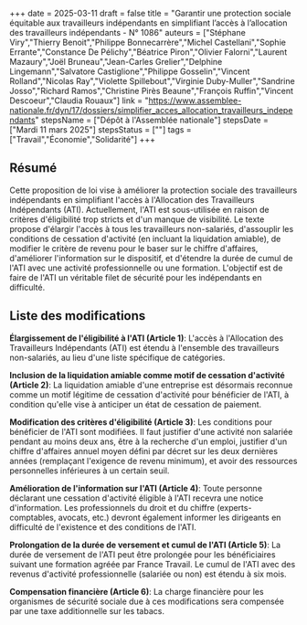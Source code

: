 +++
date = 2025-03-11
draft = false
title = "Garantir une protection sociale équitable aux travailleurs indépendants en simplifiant l’accès à l’allocation des travailleurs indépendants - N° 1086"
auteurs = ["Stéphane Viry","Thierry Benoit","Philippe Bonnecarrère","Michel Castellani","Sophie Errante","Constance De Pélichy","Béatrice Piron","Olivier Falorni","Laurent Mazaury","Joël Bruneau","Jean-Carles Grelier","Delphine Lingemann","Salvatore Castiglione","Philippe Gosselin","Vincent Rolland","Nicolas Ray","Violette Spillebout","Virginie Duby-Muller","Sandrine Josso","Richard Ramos","Christine Pirès Beaune","François Ruffin","Vincent Descoeur","Claudia Rouaux"]
link = "https://www.assemblee-nationale.fr/dyn/17/dossiers/simplifier_acces_allocation_travailleurs_independants"
stepsName = ["Dépôt à l'Assemblée nationale"]
stepsDate = ["Mardi 11 mars 2025"]
stepsStatus = [""]
tags = ["Travail","Économie","Solidarité"]
+++

## Résumé

Cette proposition de loi vise à améliorer la protection sociale des travailleurs indépendants en simplifiant l'accès à l'Allocation des Travailleurs Indépendants (ATI). Actuellement, l'ATI est sous-utilisée en raison de critères d'éligibilité trop stricts et d'un manque de visibilité. Le texte propose d'élargir l'accès à tous les travailleurs non-salariés, d'assouplir les conditions de cessation d'activité (en incluant la liquidation amiable), de modifier le critère de revenu pour le baser sur le chiffre d'affaires, d'améliorer l'information sur le dispositif, et d'étendre la durée de cumul de l'ATI avec une activité professionnelle ou une formation. L'objectif est de faire de l'ATI un véritable filet de sécurité pour les indépendants en difficulté.

## Liste des modifications

**Élargissement de l'éligibilité à l'ATI (Article 1)**: L'accès à l'Allocation des Travailleurs Indépendants (ATI) est étendu à l'ensemble des travailleurs non-salariés, au lieu d'une liste spécifique de catégories.

**Inclusion de la liquidation amiable comme motif de cessation d'activité (Article 2)**: La liquidation amiable d'une entreprise est désormais reconnue comme un motif légitime de cessation d'activité pour bénéficier de l'ATI, à condition qu'elle vise à anticiper un état de cessation de paiement.

**Modification des critères d'éligibilité (Article 3)**: Les conditions pour bénéficier de l'ATI sont modifiées. Il faut justifier d'une activité non salariée pendant au moins deux ans, être à la recherche d'un emploi, justifier d'un chiffre d'affaires annuel moyen défini par décret sur les deux dernières années (remplaçant l'exigence de revenu minimum), et avoir des ressources personnelles inférieures à un certain seuil.

**Amélioration de l'information sur l'ATI (Article 4)**: Toute personne déclarant une cessation d'activité éligible à l'ATI recevra une notice d'information. Les professionnels du droit et du chiffre (experts-comptables, avocats, etc.) devront également informer les dirigeants en difficulté de l'existence et des conditions de l'ATI.

**Prolongation de la durée de versement et cumul de l'ATI (Article 5)**: La durée de versement de l'ATI peut être prolongée pour les bénéficiaires suivant une formation agréée par France Travail. Le cumul de l'ATI avec des revenus d'activité professionnelle (salariée ou non) est étendu à six mois.

**Compensation financière (Article 6)**: La charge financière pour les organismes de sécurité sociale due à ces modifications sera compensée par une taxe additionnelle sur les tabacs.
